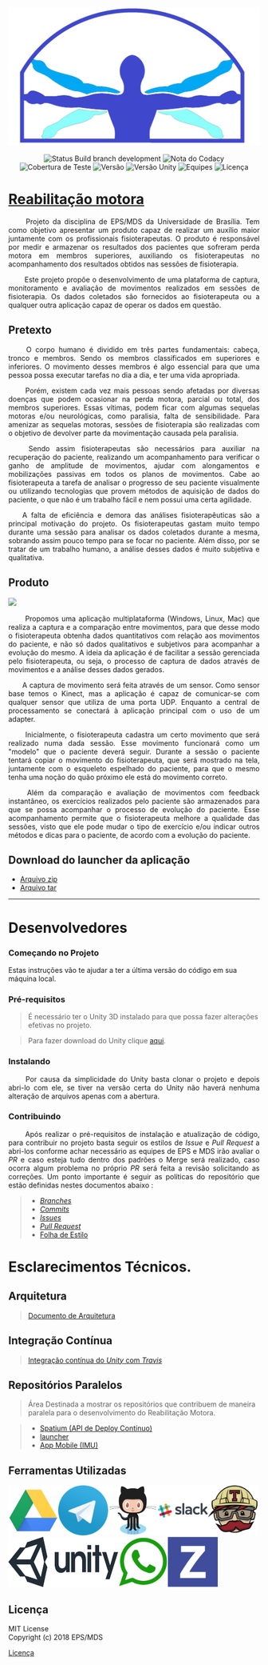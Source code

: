 ![](/docs/imagens/logo.png)

<p align="center">
  <img src="https://travis-ci.org/fga-gpp-mds/2018.1-Reabilitacao-Motora.svg?branch=development" alt="Status Build branch development"> <img src="https://api.codacy.com/project/badge/Grade/52bf6eb032ba4dc0b9a90ec01c915006" alt="Nota do Codacy"> <img src="https://img.shields.io/badge/coverage-64%25-orange.svg" alt="Cobertura de Teste"> <img src="https://img.shields.io/badge/version-0.7-green.svg" alt="Versão">
  <img src="https://img.shields.io/badge/Unity-2017.3.1f1-blue.svg" alt="Versão Unity"> <img src="https://img.shields.io/badge/EPS--MDS-2018.1-blue.svg" alt="Equipes"> <img src="https://img.shields.io/badge/license-MIT--License-blue.svg" alt="Licença">
</p>


# [Reabilitação motora](https://fga-gpp-mds.github.io/2018.1-Reabilitacao-Motora/)
<p align="justify">&emsp;&emsp; Projeto da disciplina de EPS/MDS da <a href"https://www.unb.br/"> Universidade de Brasília</a>. Tem como objetivo apresentar um produto capaz de realizar um auxílio maior juntamente com os profissionais fisioterapeutas. O produto é responsável por medir e armazenar os resultados dos pacientes que sofreram perda motora em membros superiores, auxiliando os fisioterapeutas no acompanhamento dos resultados obtidos nas sessões de fisioterapia. </p>
<p align="justify">&emsp;&emsp; Este projeto propõe o desenvolvimento de uma plataforma de captura, monitoramento e avaliação de movimentos realizados em sessões de fisioterapia. Os dados coletados são fornecidos ao fisioterapeuta ou a qualquer outra aplicação capaz de operar os dados em questão.</p>

## Pretexto

<p align="justify">&emsp;&emsp; O corpo humano é dividido em três partes fundamentais: cabeça, tronco e membros. Sendo os membros classificados em superiores e inferiores. O movimento desses membros é algo essencial para que uma pessoa possa executar tarefas no dia a dia, e ter uma vida apropriada.</p>

<p align="justify">&emsp;&emsp; Porém, existem cada vez mais pessoas sendo afetadas por diversas doenças que podem ocasionar na perda motora, parcial ou total, dos membros superiores. Essas vítimas, podem ficar com algumas sequelas motoras e/ou neurológicas, como paralisia, falta de sensibilidade. Para amenizar as sequelas motoras, sessões de fisioterapia são realizadas com o objetivo de devolver parte da movimentação causada pela paralisia.</p>


<p align="justify">&emsp;&emsp; Sendo assim fisioterapeutas são necessários para auxiliar na recuperação do paciente, realizando um acompanhamento para verificar o ganho de amplitude de movimentos, ajudar com alongamentos e mobilizações passivas em todos os planos de movimentos. Cabe ao fisioterapeuta a tarefa de analisar o progresso de seu paciente visualmente ou utilizando tecnologias que provem métodos de aquisição de dados do paciente, o que não é um trabalho fácil e nem possui uma certa agilidade.</p>


<p align="justify">&emsp;&emsp;A falta de eficiência e demora das análises fisioterapêuticas são a principal motivação do projeto. Os fisioterapeutas gastam muito tempo durante uma sessão para analisar os dados coletados durante a mesma, sobrando assim pouco tempo para se focar no paciente. Além disso, por se tratar de um trabalho humano, a análise desses dados é muito subjetiva e qualitativa.</p>


## Produto
![](https://raw.githubusercontent.com/fga-gpp-mds/2018.1-Reabilitacao-Motora/Readme/docs/imagens/readme/Produto.png)
<p align="justify">&emsp;&emsp; Propomos uma aplicação multiplataforma (<a href"http://ec2-18-231-174-28.sa-east-1.compute.amazonaws.com:3000/file_objects/732/windows.zip">Windows</a>, <a href"/file_objects/733/linux.zip">Linux</a>, <a href"http://ec2-18-231-174-28.sa-east-1.compute.amazonaws.com:3000/file_objects/734/mac.zip">Mac</a>) que realiza a captura e a comparação entre movimentos, para que desse modo o fisioterapeuta obtenha dados quantitativos com relação aos movimentos do paciente, e não só dados qualitativos e subjetivos para acompanhar a evolução do mesmo. A ideia da aplicação é de facilitar a sessão gerenciada pelo fisioterapeuta, ou seja, o processo de captura de dados através de movimentos e a análise desses dados gerados.</p>

<p align="justify">&emsp;&emsp;A captura de movimento será feita através de um sensor. Como sensor base temos o Kinect, mas a aplicação é capaz de comunicar-se com qualquer sensor que utiliza de uma porta UDP. Enquanto a central de processamento se conectará à aplicação principal com o uso de um adapter.</p>

<p align="justify">&emsp;&emsp; Inicialmente, o fisioterapeuta cadastra um certo movimento que será realizado numa dada sessão. Esse movimento funcionará como um "modelo" que o paciente deverá seguir. Durante a sessão o paciente tentará copiar o movimento do fisioterapeuta, que será mostrado na tela, juntamente com o esqueleto espelhado do paciente, para que o mesmo tenha uma noção do quão próximo ele está do movimento correto.</p>

<p align="justify">&emsp;&emsp; Além da comparação e avaliação de movimentos com feedback instantâneo, os exercícios realizados pelo paciente são armazenados para que se possa acompanhar o processo de evolução do paciente. Esse acompanhamento permite que o fisioterapeuta melhore a qualidade das sessões, visto que ele pode mudar o tipo de exercício e/ou indicar outros métodos e dicas para o paciente, de acordo com a evolução do paciente.</p>


## Download do launcher da aplicação
- [Arquivo zip](https://github.com/arthurbdiniz/Launcher/raw/master/build/distributions/launcher.zip)
- [Arquivo tar](https://github.com/arthurbdiniz/Launcher/raw/master/build/distributions/launcher.tar)

---

# Desenvolvedores

### Começando no Projeto

Estas instruções vão te ajudar a ter a última versão do código em sua máquina local.

### Pré-requisitos

> É necessário ter o Unity 3D instalado para que possa fazer alterações efetivas no projeto.

> Para fazer download do Unity clique [aqui](https://store.unity.com/).

### Instalando

<p align="justify">&emsp;&emsp; Por causa da simplicidade do Unity basta <a href"https://github.com/fga-gpp-mds/2018.1-Reabilitacao-Motora.git"> clonar </a> o projeto e depois abri-lo com ele, se tiver na versão certa do Unity não haverá nenhuma alteração de arquivos apenas com a abertura.</p>

### Contribuindo
<p align="justify">&emsp;&emsp; Após realizar o pré-requisitos de instalação e atualização de código, para contribuir no projeto basta seguir os estilos de <i>Issue</i> e <i>Pull Request</i> a abri-los conforme achar necessário as equipes de EPS e MDS irão avaliar o <i>PR</i> e caso esteja tudo dentro dos padrões o Merge será realizado, caso ocorra algum problema no próprio <i>PR</i> será feita a revisão solicitando as correções. Um ponto importante é seguir as políticas do repositório que estão definidas nestes documentos abaixo : </p>

> - [_Branches_](https://github.com/fga-gpp-mds/2018.1-Reabilitacao-Motora/blob/development/docs/policies/branches.md)
> - [_Commits_](https://github.com/fga-gpp-mds/2018.1-Reabilitacao-Motora/blob/development/docs/policies/commits.md)
> - [_Issues_](https://github.com/fga-gpp-mds/2018.1-Reabilitacao-Motora/blob/development/docs/policies/issue.md)
> - [_Pull Request_](https://github.com/fga-gpp-mds/2018.1-Reabilitacao-Motora/blob/development/docs/policies/pull_request.md)
> - [Folha de Estilo](https://github.com/fga-gpp-mds/2018.1-Reabilitacao-Motora/blob/development/docs/policies/style_sheet.md)


# Esclarecimentos Técnicos.

## Arquitetura
> [Documento de Arquitetura](https://github.com/fga-gpp-mds/2018.1-Reabilitacao-Motora/blob/master/docs/wiki/Documento-de-Arquitetura.md)

## Integração Contínua
<!-- ![](IMAGEM DO CI) -->
> [Integração contínua do _Unity_ com _Travis_]()

## Repositórios Paralelos
> Área Destinada a mostrar os repositórios que contribuem de maneira paralela para o desenvolvimento do Reabilitação Motora.

> - [Spatium (API de Deploy Contínuo)](https://github.com/fga-gpp-mds/2018.1-Reabilitacao-Motora-Spatium-API)
> - [launcher](https://github.com/fga-gpp-mds/2018.1-Reabilitacao-Motora-Launcher)
> - [App Mobile (IMU)](https://github.com/fga-gpp-mds/2018.1-Reabilitacao-Motora-UDP-App-Android)

## Ferramentas Utilizadas
<img src="docs/imagens/readme/drive.png" width="100" height="100" title="Google Drive"><img src="docs/imagens/readme/telegram.png" width="100" height="100" title="Telegram"><img src="docs/imagens/readme/git.png" width="100" height="100" title="GitHub"><img src="docs/imagens/readme/slack.png" width="100" height="100" title="Slack"><img src="docs/imagens/readme/Travis.png" width="100" height="100" title="Travis"><img src="docs/imagens/readme/Unity.png" width="220" height="100" title="Unity"><img src="docs/imagens/readme/wpp.png" width="100" height="100" title="WhatsApp"><img src="docs/imagens/readme/zenhub.png" width="100" height="100" title="ZenHub">

## Licença

MIT License </br>
Copyright (c) 2018 EPS/MDS

[Licença](https://github.com/fga-gpp-mds/2018.1-Reabilitacao-Motora/blob/master/LICENSE)

